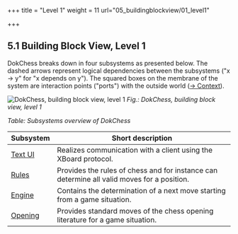 +++
title = "Level 1"
weight = 11
url="05_buildingblockview/01_level1"

+++

## 5.1	Building Block View, Level 1

DokChess breaks down in four subsystems as presented below. The dashed arrows represent logical dependencies between the subsystems ("x -> y" for "x depends on y").
The squared boxes on the membrane of the system are interaction points ("ports") with the outside world ([→ Context](/en/03_context/02_deployment/)).

![DokChess, building block view, level 1](/images/en/05_BuildingBlocks_Level_1.png "DokChess, building block view, level 1")
*Fig.: DokChess, building block view, level 1*



*Table: Subsystems overview of DokChess*

|  Subsystem | Short description |
|-----------|------------------|
| [Text UI](/en/05_buildingblockview/02_textui/)   | Realizes communication with a client using the XBoard protocol. |
| [Rules](#section-v-5-1-2) | Provides the rules of chess and for instance can determine all valid moves for a position. |
| [Engine](#section-v-5-1-3) | Contains the determination of a next move starting from a game situation. |
| [Opening](#section-v-5-1-4) | Provides standard moves of the chess opening literature for a game situation. |
